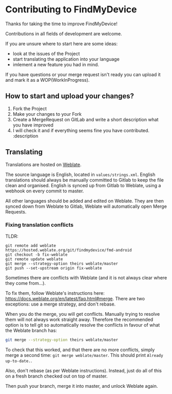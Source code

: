 # Contributing to FindMyDevice

Thanks for taking the time to improve FindMyDevice!

Contributions in all fields of development are welcome.

If you are unsure where to start here are some ideas:
- look at the issues of the Project
- start translating the application into your language
- imlement a new feature you had in mind.

If you have questions or your merge request isn't ready you can upload it and mark it as a WOP(WorkInProgress).

## How to start and upload your changes?

1. Fork the Project
2. Make your changes to your Fork
3. Create a MergeRequest on GitLab and write a short description what you have improved
4. I will check it and if everything seems fine you have contributed. :description

## Translating

Translations are hosted on [Weblate](https://hosted.weblate.org/projects/findmydevice/fmd-android/).

The source language is English, located in `values/strings.xml`.
English translations should always be manually committed to Gitlab to keep the file clean and organised.
English is synced up from Gitlab to Weblate, using a webhook on every commit to master.

All other languages should be added and edited on Weblate.
They are then synced down from Weblate to Gitlab, Weblate will automatically open Merge Requests.

### Fixing translation conflicts

TLDR:

```
git remote add weblate https://hosted.weblate.org/git/findmydevice/fmd-android
git checkout -b fix-weblate
git remote update weblate
git merge --strategy-option theirs weblate/master
git push --set-upstream origin fix-weblate
```

Sometimes there are conflicts with Weblate (and it is not always clear where they come from...).

To fix them, follow Weblate's instructions here: https://docs.weblate.org/en/latest/faq.html#merge.
There are two exceptions: use a merge strategy, and don't rebase.

When you do the merge, you will get conflicts.
Manually trying to resolve them will not always work straight away.
Therefore the recommended option is to tell git so automatically resolve the conflicts
in favour of what the Weblate branch has:

```bash
git merge --strategy-option theirs weblate/master
```

To check that this worked, and that there are no more conflicts, simply merge a second time: `git merge weblate/master`.
This should print `Already up-to-date.`.

Also, don't rebase (as per Weblate instructions).
Instead, just do all of this on a fresh branch checked out on top of master.

Then push your branch, merge it into master, and unlock Weblate again.

